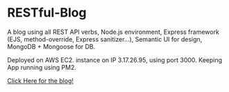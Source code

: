 # RESTful-Blog

A blog using all REST API verbs, Node.js environment, Express framework (EJS, method-override, Express sanitizer...), Semantic UI for design, MongoDB + Mongoose for DB.

Deployed on AWS EC2. instance on IP 3.17.26.95, using port 3000.
Keeping App running using PM2.

[Click Here for the blog!](http://3.17.26.95:3000/blogs)
